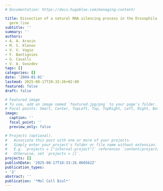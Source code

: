```yaml
---
# Documentation: https://docs.hugoblox.com/managing-content/

title: Dissection of a natural RNA silencing process in the Drosophila melanogaster
  germ line
subtitle: ''
summary: ''
authors:
- A. A. Aravin
- M. S. Klenov
- V. V. Vagin
- F. Bantignies
- G. Cavalli
- V. A. Gvozdev
tags: []
categories: []
date: '2004-01-01'
lastmod: 2025-08-17T20:33:26+02:00
featured: false
draft: false

# Featured image
# To use, add an image named `featured.jpg/png` to your page's folder.
# Focal points: Smart, Center, TopLeft, Top, TopRight, Left, Right, BottomLeft, Bottom, BottomRight.
image:
  caption: ''
  focal_point: ''
  preview_only: false

# Projects (optional).
#   Associate this post with one or more of your projects.
#   Simply enter your project's folder or file name without extension.
#   E.g. `projects = ["internal-project"]` references `content/project/deep-learning/index.md`.
#   Otherwise, set `projects = []`.
projects: []
publishDate: '2025-08-17T18:33:26.060562Z'
publication_types:
- '2'
abstract: ''
publication: '*Mol Cell Biol*'
---
```


